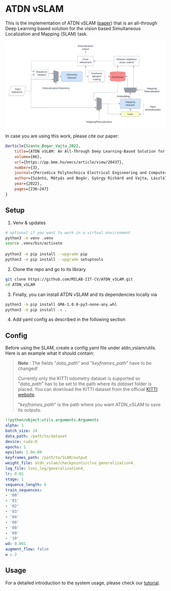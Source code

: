 # ATDN vSLAM
This is the implementation of ATDN vSLAM ([paper](https://pp.bme.hu/eecs/article/view/20437)) that is an all-through Deep Learning based solution for the vision based Simultaneous Localization and Mapping (SLAM) task.

![System architecture](ATDN_vSLAM.png)

In case you are using this work, please cite our paper:
```bibtex
@article{Szanto_Bogar_Vajta_2022, 
    title={ATDN vSLAM: An All-Through Deep Learning-Based Solution for Visual Simultaneous Localization and Mapping},
    volume={66},
    url={https://pp.bme.hu/eecs/article/view/20437},
    number={3},
    journal={Periodica Polytechnica Electrical Engineering and Computer Science},
    author={Szántó, Mátyás and Bogár, György Richárd and Vajta, László},
    year={2022},
    pages={236–247}
}
```

## Setup
1. Venv & updates
```bash
# optional if you want to work in a virtual environment
python3 -m venv .venv
source .venv/bin/activate

python3 -m pip install --upgrade pip
python3 -m pip install --upgrade setuptools
```
2. Clone the repo and go to its library
```bash
git clone https://github.com/MILAB-IIT-CV/ATDN_vSLAM.git
cd ATDN_vSLAM
```
3. Finally, you can install ATDN vSLAM and its dependencies locally via
```bash
python3 -m pip install GMA-1.0.0-py3-none-any.whl
python3 -m pip install -e .
```
4. Add yaml config as described in the following section

## Config

 Before using the SLAM, create a config.yaml file under atdn_vslam/utils. Here is an example what it should contain:
 
> **Note** : The fields "_data_path_" and "_keyframes_path_" have to be changed! 
> 
> Currently only the KITTI odometry dataset is supported so "_data_path_" has to be set to the path where its _dataset_ folder is placed. You can download the KITTI dataset from the official [KITTI website](https://www.cvlibs.net/datasets/kitti/eval_odometry.php). 
> 
> "_keyframes_path_" is the path where you want ATDN_vSLAM to save its outputs.

 ```yaml
!!python/object:utils.arguments.Arguments
alpha: 1
batch_size: 24
data_path: /path/to/dataset
device: cuda:0
epochs: 1
epsilon: 1.0e-08
keyframes_path: /path/to/SLAM/output
weight_file: atdn_vslam/checkpoints/clvo_generalization4_
log_file: loss_log/generalization4_
lr: 0.01
stage: 1
sequence_length: 6
train_sequences:
- '00'
- '01'
- '02'
- '03'
- '04'
- '06'
- '08'
- '09'
- '10'
wd: 0.001
augment_flow: false
w : 2
 ```

## Usage

For a detailed introduction to the system usage, please check our [tutorial](tutorial.md).
